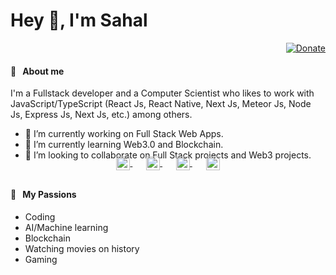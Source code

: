 
# Hey 👋, I'm Sahal

<div align="right">
  <a href="https://www.buymeacoffee.com/sahalimran">
    <img src="https://img.shields.io/badge/$-support-ff69b4.svg?style=flat" alt="Donate" />
  </a>
</div>

#### 🧡 &nbsp;&nbsp;About me
I'm a Fullstack developer and a Computer Scientist who likes to work with JavaScript/TypeScript (React Js, React Native, Next Js, Meteor Js, Node Js, Express Js, Next Js, etc.) among others. 
- 🔭 I’m currently working on Full Stack Web Apps.
- 🌱 I’m currently learning Web3.0 and Blockchain.
- 👯 I’m looking to collaborate on Full Stack projects and Web3 projects.

<p align="center" style="margin: -20px 0 30px">
   <a href="https://twitter.com/sahalimran" target="_blank" style='margin-right:10px'>
    <img align="center" src="https://cdn.jsdelivr.net/npm/simple-icons@3.0.1/icons/twitter.svg" alt="twitter" height="22px" width="22px" />
  </a>
  &nbsp;&nbsp;
  <a href="https://www.instagram.com/sahal_imran786/" target="_blank" style='margin-right:10px'>
    <img align="center" src="https://cdn.jsdelivr.net/npm/simple-icons@3.0.1/icons/instagram.svg" alt="stackoverflow" height="22px" width="22px" />
  </a>
  &nbsp;&nbsp;
  <a href="https://www.linkedin.com/in/sahal-imran-511b24203/" target="_blank" style='margin-right:10px'>
    <img align="center" src="https://cdn.jsdelivr.net/npm/simple-icons@3.0.1/icons/linkedin.svg" alt="linkedin" height="22px" width="22px" />
  </a>
  &nbsp;&nbsp;
  <a href="mailto:sahalimran7866@gmail.com" target="_blank">
    <img align="center" src="https://cdn.jsdelivr.net/npm/simple-icons@3.0.1/icons/gmail.svg" alt="email" height="22px" width="22px" />
  </a>
</p>

#### 🧡 &nbsp;&nbsp;My Passions

* Coding
* AI/Machine learning
* Blockchain
* Watching movies on history
* Gaming


